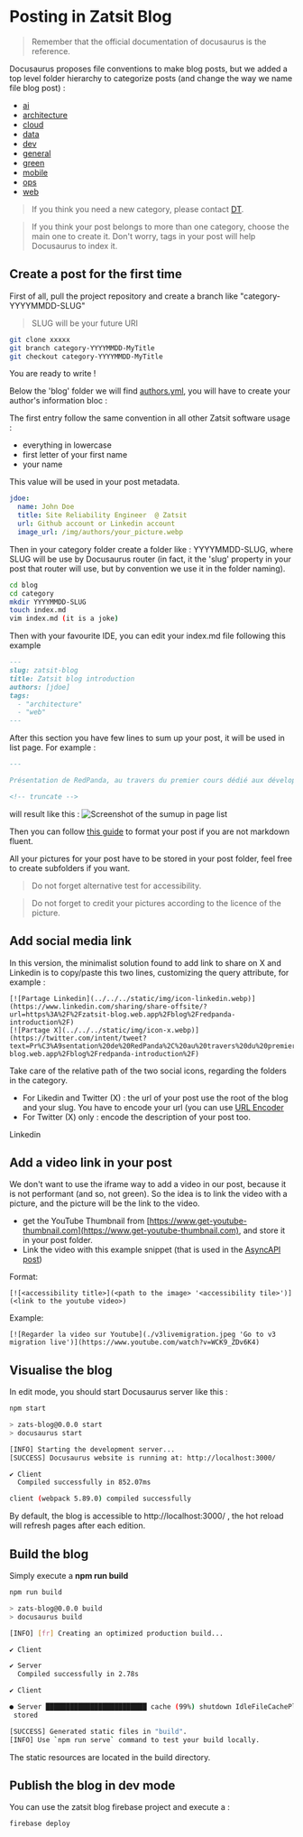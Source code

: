 # Posting in Zatsit Blog

> Remember that the official documentation of docusaurus is the reference.

Docusaurus proposes file conventions to make blog posts, but we added a top level folder hierarchy to categorize posts (and change the way we name file blog post) :

- [ai](blog%2Fai)
- [architecture](blog%2Farchitecture)
- [cloud](blog%2Fcloud)
- [data](blog%2Fdata)
- [dev](blog%2Fdev)
- [general](blog%2Fgeneral)
- [green](blog%2Fgreen)
- [mobile](blog%2Fmobile)
- [ops](blog%2Fops)
- [web](blog%2Fweb)

> If you think you need a new category, please contact [DT](mailto:dirtech@zatsit.fr).

> If you think your post belongs to more than one category, choose the main one to create it. 
> Don't worry, tags in your post will help Docusaurus to index it. 

## Create a post for the first time

First of all, pull the project repository and create a branch like "category-YYYYMMDD-SLUG"
> SLUG will be your future URI

```sh
git clone xxxxx
git branch category-YYYYMMDD-MyTitle
git checkout category-YYYYMMDD-MyTitle
```
You are ready to write !

Below the 'blog' folder we will find [authors.yml](./authors.yml), you will have to create your author's information bloc : 

The first entry follow the same convention in all other Zatsit software usage : 
- everything in lowercase
- first letter of your first name
- your name

This value will be used in your post metadata.

```yml
jdoe:
  name: John Doe
  title: Site Reliability Engineer  @ Zatsit
  url: Github account or Linkedin account
  image_url: /img/authors/your_picture.webp
```

Then in your category folder create a folder like : YYYYMMDD-SLUG, where SLUG will be use by 
Docusaurus router (in fact, it the 'slug' property in your post that router will use, 
but by convention we use it in the folder naming).


```sh
cd blog
cd category
mkdir YYYYMMDD-SLUG
touch index.md
vim index.md (it is a joke)
```
Then with your favourite IDE, you can edit your index.md file following this example

```md
---
slug: zatsit-blog
title: Zatsit blog introduction
authors: [jdoe]
tags: 
  - "architecture"
  - "web"
---
```

After this section you have few lines to sum up your post, it will be used in list page.
For example : 

```md
---

Présentation de RedPanda, au travers du premier cours dédié aux développeurs de la "RedPanda University".

<!-- truncate -->
```
will result like this : 
![Screenshot of the sumup in page list](./readme/posting-post-sumup.png "Screenshot of the sumup in page list")

Then you can follow [this guide](https://www.markdownguide.org/basic-syntax/) to format your post if you are not markdown fluent.

All your pictures for your post have to be stored in your post folder, feel free to create subfolders if you want.

> Do not forget alternative test for accessibility.

> Do not forget to credit your pictures according to the licence of the picture.

## Add social media link

In this version, the minimalist solution found to add link to share on X and Linkedin is to copy/paste this two lines, customizing the query attribute, for example : 
```
[![Partage Linkedin](../../../static/img/icon-linkedin.webp)](https://www.linkedin.com/sharing/share-offsite/?url=https%3A%2F%2Fzatsit-blog.web.app%2Fblog%2Fredpanda-introduction%2F)
[![Partage X](../../../static/img/icon-x.webp)](https://twitter.com/intent/tweet?text=Pr%C3%A9sentation%20de%20RedPanda%2C%20au%20travers%20du%20premier%20cours%20d%C3%A9di%C3%A9%20aux%20d%C3%A9veloppeurs%20de%20la%20%22RedPanda%20University%22%20que%20j%27ai%20suivi%2C%0Aje%20vous%20pr%C3%A9sente%20les%20grands%20principes%20et%20les%20premiers%20pas%20dans%20cet%20%C3%A9cosyst%C3%A8me&url=https%3A%2F%2Fzatsit-blog.web.app%2Fblog%2Fredpanda-introduction%2F)

```
Take care of the relative path of the two social icons, regarding the folders in the category.
- For Likedin and Twitter (X) : the url of your post use the root of the blog and your slug. You have to encode your url (you can use [URL Encoder](https://www.urlencoder.org/)
- For Twitter (X) only : encode the description of your post too.

Linkedin 

## Add a video link in your post

We don't want to use the iframe way to add a video in our post, because it is not performant (and so, not green). So the idea is to link the video with a picture, and the picture will be the link to the video.

- get the YouTube Thumbnail from [https://www.get-youtube-thumbnail.com](https://www.get-youtube-thumbnail.com), and store it in your post folder.
- Link the video with this example snippet (that is used in the [AsyncAPI post](/blog/architecture/2023-12-21-AsyncAPI-3/index.md))

Format:
```
[![<accessibility title>](<path to the image> '<accessibility tile>')](<link to the youtube video>)
```
Example:
```
[![Regarder la video sur Youtube](./v3livemigration.jpeg 'Go to v3 migration live')](https://www.youtube.com/watch?v=WCK9_ZDv6K4)
```

## Visualise the blog

In edit mode, you should start Docusaurus server like this : 

```sh
npm start

> zats-blog@0.0.0 start
> docusaurus start

[INFO] Starting the development server...
[SUCCESS] Docusaurus website is running at: http://localhost:3000/

✔ Client
  Compiled successfully in 852.07ms

client (webpack 5.89.0) compiled successfully
```

By default, the blog is accessible to http://localhost:3000/ , the hot reload will refresh pages after each edition.

## Build the blog

Simply execute a **npm run build**

```sh 
npm run build

> zats-blog@0.0.0 build
> docusaurus build

[INFO] [fr] Creating an optimized production build...

✔ Client

✔ Server
  Compiled successfully in 2.78s

✔ Client

● Server █████████████████████████ cache (99%) shutdown IdleFileCachePlugin
 stored

[SUCCESS] Generated static files in "build".
[INFO] Use `npm run serve` command to test your build locally.
```

The static resources are located in the build directory.

## Publish the blog in dev mode

You can use the zatsit blog firebase project and execute a : 

```sh
firebase deploy
```

